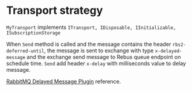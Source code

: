 # Transport strategy

`MyTransport` implements `ITransport, IDisposable, IInitializable, ISubscriptionStorage`

When `Send` method is called and the message contains the header `rbs2-deferred-until`, the message is sent to exchange with type `x-delayed-message` and the exchange send message to Rebus queue endpoint on schedule time. `Send` add header `x-delay` with milliseconds value to delay message.

[RabbitMQ Delayed Message Plugin](https://github.com/rabbitmq/rabbitmq-delayed-message-exchange) reference.
